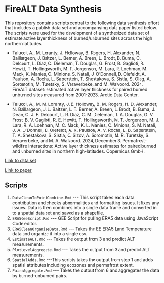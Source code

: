 # FireALT Data Synthesis


This repository contains scripts central to the following data synthesis effort that includes a publish data set and accompanying data paper listed below. The scripts were used for the development of a synthesized data set of estimate active layer thickness of burned/unburned sites across the high northern latitudes. 

- Talucci, A., M. Loranty, J. Holloway, B. Rogers, H. Alexander, N. Baillargeon, J. Baltzer, L. Berner, A. Breen, L. Brodt, B. Buma, C. Delcourt, L. Diaz, C. Dieleman, T. Douglas, G. Frost, B. Gaglioti, R. Hewitt, T. Hollingsworth, M. T. Jorgenson, M. Lara, R. Loehman, M. Mack, K. Manies, C. Minions, S. Natali, J. O’Donnell, D. Olefeldt, A. Paulson, A. Rocha, L. Saperstein, T. Shestakova, S. Sistla, S. Oleg, A. Soromotin, M. Turetsky, S. Veraverbeke, and M. Walvoord. 2024. FireALT dataset: estimated active layer thickness for paired burned unburned sites measured from 2001-2023. Arctic Data Center.

- Talucci, A., M. M. Loranty, J. E. Holloway, B. M. Rogers, H. D. Alexander, N. Baillargeon, J. L. Baltzer, L. T. Berner, A. Breen, L. Brodt, B. Buma, J. Dean, C. J. F. Delcourt, L. R. Diaz, C. M. Dieleman, T. A. Douglas, G. V. Frost, B. V. Gaglioti, R. E. Hewitt, T. Hollingsworth, M. T. Jorgenson, M. J. Lara, R. A. Loehman, M. C. Mack, K. L. Manies, C. Minions, S. M. Natali, J. A. O’Donnell, D. Olefeldt, A. K. Paulson, A. V. Rocha, L. B. Saperstein, T. A. Shestakova, S. Sistla, O. Sizov, A. Soromotin, M. R. Turetsky, S. Veraverbeke, and M. A. Walvoord. 2024, December 3. Permafrost-wildfire interactions: Active layer thickness estimates for paired burned and unburned sites in northern high-latitudes. Copernicus GmbH.

[Link to data set](https://arcticdata.io/catalog/view/doi%3A10.18739%2FA2RN3092P)

[Link to paper](https://doi.org/10.5194/essd-17-2887-2025)


## Scripts

1. `DataCleanToPointCombine.Rmd` --- This script takes each data contribution and checks abnormalities and formatting issues. It fixes any issues. Data is then combines into a single data frame and converted in to a spatial data set and saved as a shapefile. 
2. `ERA5GeeScript.Rmd` --- GEE Script for pulling ERA5 data using JavaScript Code editor.
3. `ERA5CleanOrganizeData.Rmd` --- Takes the EE ERA5 Land Temperature data and organize it into a single csv.
4. `EstimateALT.Rmd` --- Takes the output from 3 and predict ALT measurements.
5. `PlotLevelAggregate.Rmd` --- Takes the output from 3 and predict ALT measurements.
6. `SpatialAdds.Rmd` ---This scripts takes the output from step 1 and adds spatial attributes including ecozones and permafrost extent.
7. `PairsAggregate.Rmd` --- Takes the output from 6 and aggregates the data by burned-unburned pairs.


